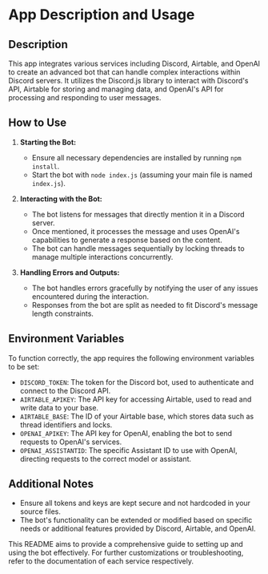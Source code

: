 # App Description and Usage

## Description

This app integrates various services including Discord, Airtable, and OpenAI to create an advanced bot that can handle complex interactions within Discord servers. It utilizes the Discord.js library to interact with Discord's API, Airtable for storing and managing data, and OpenAI's API for processing and responding to user messages.

## How to Use

1. **Starting the Bot:**
   - Ensure all necessary dependencies are installed by running `npm install`.
   - Start the bot with `node index.js` (assuming your main file is named `index.js`).

2. **Interacting with the Bot:**
   - The bot listens for messages that directly mention it in a Discord server.
   - Once mentioned, it processes the message and uses OpenAI's capabilities to generate a response based on the content.
   - The bot can handle messages sequentially by locking threads to manage multiple interactions concurrently.

3. **Handling Errors and Outputs:**
   - The bot handles errors gracefully by notifying the user of any issues encountered during the interaction.
   - Responses from the bot are split as needed to fit Discord's message length constraints.

## Environment Variables

To function correctly, the app requires the following environment variables to be set:

- `DISCORD_TOKEN`: The token for the Discord bot, used to authenticate and connect to the Discord API.
- `AIRTABLE_APIKEY`: The API key for accessing Airtable, used to read and write data to your base.
- `AIRTABLE_BASE`: The ID of your Airtable base, which stores data such as thread identifiers and locks.
- `OPENAI_APIKEY`: The API key for OpenAI, enabling the bot to send requests to OpenAI's services.
- `OPENAI_ASSISTANTID`: The specific Assistant ID to use with OpenAI, directing requests to the correct model or assistant.

## Additional Notes

- Ensure all tokens and keys are kept secure and not hardcoded in your source files.
- The bot's functionality can be extended or modified based on specific needs or additional features provided by Discord, Airtable, and OpenAI.

This README aims to provide a comprehensive guide to setting up and using the bot effectively. For further customizations or troubleshooting, refer to the documentation of each service respectively.
